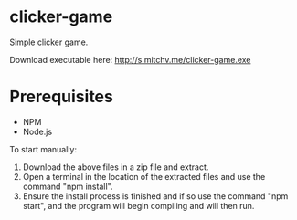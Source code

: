 # clicker-game
Simple clicker game.

Download executable here: http://s.mitchv.me/clicker-game.exe

# Prerequisites
- NPM
- Node.js

To start manually:
1. Download the above files in a zip file and extract.
2. Open a terminal in the location of the extracted files and use the command "npm install".
3. Ensure the install process is finished and if so use the command "npm start", and the program will begin compiling and will then run.